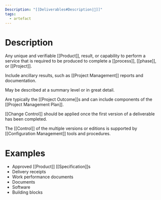 ```yaml
---
Description: "[[Deliverables#Description|📝]]"
tags:
  - artefact
---
```

# Description
Any unique and verifiable [[Product]], result, or capability to perform a service that is required to be produced to complete a [[process]], [[phase]], or [[Project]].

Include ancillary results, such as [[Project Management]] reports and documentation.

May be described at a summary level or in great detail.

Are typically the [[Project Outcome]]s and can include components of the [[Project Management Plan]].

[[Change Control]] should be applied once the first version of a deliverable has been completed.

The [[Control]] of the multiple versions or editions is supported by [[Configuration Management]] tools and procedures.
# Examples
- Approved [[Product]] [[Specification]]s
- Delivery receipts
- Work performance documents
- Documents
- Software
- Building blocks
